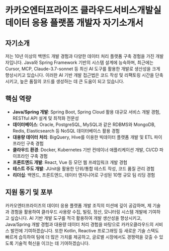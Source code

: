 # 카카오엔터프라이즈 클라우드서비스개발실 데이터 응용 플랫폼 개발자 자기소개서

## 자기소개

저는 10년 이상의 백엔드 개발 경험과 다양한 데이터 처리 플랫폼 구축 경험을 가진 개발자입니다. Java와 Spring Framework 기반의 시스템 설계에 능숙하며, 최근에는 Cursor, MCP, Claude-3.7-sonnet 등 최신 AI 도구를 활용한 개발로 생산성을 크게 향상시키고 있습니다. 이러한 AI 기반 개발 접근법은 코드 작성 및 리팩토링 시간을 단축시키고, 높은 품질의 코드를 생성하는 데 큰 도움이 되고 있습니다.

## 핵심 역량

- **Java/Spring 개발**: Spring Boot, Spring Cloud 활용 대규모 서비스 개발 경험, RESTful API 설계 및 최적화 전문성
- **데이터베이스**: Oracle, PostgreSQL, MySQL과 같은 RDBMS와 MongoDB, Redis, Elasticsearch 등 NoSQL 데이터베이스 활용 경험
- **대용량 데이터 처리**: BigQuery, Hive를 이용한 빅데이터 플랫폼 개발 및 ETL 파이프라인 구축 경험
- **클라우드 환경**: Docker, Kubernetes 기반 컨테이너 애플리케이션 개발, CI/CD 파이프라인 구축 경험
- **프론트엔드 개발**: React, Vue 등 모던 웹 프레임워크 개발 경험
- **테스트 주도 개발**: JUnit을 활용한 단위/통합 테스트 작성, 코드 품질 관리 경험
- **리더십**: 백엔드, 프론트엔드, 데이터 엔지니어로 구성된 10명 규모 팀 리딩 경험

## 지원 동기 및 포부

카카오엔터프라이즈의 데이터 응용 플랫폼 개발 조직의 미션에 깊이 공감하며, 제 기술과 경험을 활용하여 클라우드 사용량 수집, 빌링, 정산, 모니터링 시스템 개발에 기여하고 싶습니다. AI 기반 개발 도구를 적극 활용하여 개발 생산성을 향상시키고, Java/Spring 개발 경험과 대용량 데이터 처리 경험을 바탕으로 카카오클라우드의 서비스 발전에 기여하겠습니다. 또한 Kotlin, Reactive 프로그래밍 등 새로운 기술 스택도 빠르게 습득하여 팀에 더 많은 가치를 제공하고, 글로벌 시장에서도 경쟁력을 갖출 수 있도록 기술적 혁신을 이끄는 데 기여하겠습니다.
